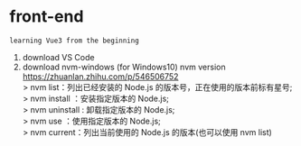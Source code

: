# front-end
    learning Vue3 from the beginning

1. download VS Code  
2. download nvm-windows (for Windows10) nvm version  
        https://zhuanlan.zhihu.com/p/546506752  
        > nvm list：列出已经安装的 Node.js 的版本号，正在使用的版本前标有星号;  
        > nvm install <version>：安装指定版本的 Node.js;  
        > nvm uninstall <version>: 卸载指定版本的 Node.js;  
        > nvm use <version>：使用指定版本的 Node.js;  
        > nvm current：列出当前使用的 Node.js 的版本(也可以使用 nvm list)  
